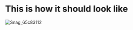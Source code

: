 # This is how it should look like

![Snag_65c83112](https://user-images.githubusercontent.com/65237382/136637158-c4229802-d8bc-4daa-97b9-5b3ae5a9d0ec.png)
